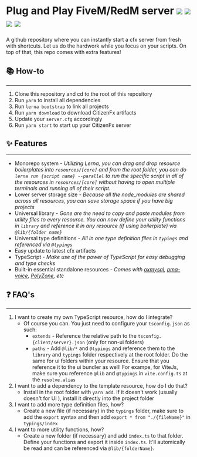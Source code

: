 # Plug and Play FiveM/RedM server <img src="https://img.shields.io/github/languages/code-size/itsgeegeez/cfx-server" /> <img src="https://img.shields.io/github/stars/itsgeegeez/cfx-server" /> <img src="https://img.shields.io/github/forks/itsgeegeez/cfx-server"/> <img src="https://img.shields.io/github/issues/itsgeegeez/cfx-server"/>

A github repository where you can instantly start a cfx server from fresh with shortcuts. Let us do the hardwork while you focus on your scripts. On top of that, this repo comes with extra features!

## 📚 How-to

---

1. Clone this repository and cd to the root of this repository
2. Run `yarn` to install all dependencies
3. Run `lerna bootstrap` to link all projects
4. Run `yarn download` to download CitizenFx artifacts
5. Update your `server.cfg` accordingly
6. Run `yarn start` to start up your CitizenFx server

## ✨ **Features**

---

- Monorepo system - _Utilizing Lerna, you can drag and drop resource boilerplates into `resources/[core]` and from the root folder, you can do `lerna run {script name} --parallel` to run the specific script in all of the resources in `resources/[core]` without having to open multiple terminals and running all of their script._
- Lower server storage size - _Because all the node_modules are shared across all resources, you can save storage space if you have big projects_
- Universal library - _Gone are the need to copy and paste modules from utility files to every resource. You can now define your utility functions in `library` and reference it in any resource (if using boilerplate) via `@lib/{folder name}`_
- Universal type definitions - _All in one type definition files in `typings` and referenced via `@typings`_
- Easy update to latest cfx artifacts
- TypeScript - _Make use of the power of TypeScript for easy debugging and type checks_
- Built-in essential standalone resources - _Comes with [oxmysql](https://github.com/overextended/oxmysql), [pma-voice](https://github.com/AvarianKnight/pma-voice), [PolyZone](https://github.com/mkafrin/PolyZone), etc_

## ❓ FAQ's

---

1. I want to create my own TypeScript resource, how do I integrate?
   - Of course you can. You just need to configure your `tsconfig.json` as such:
     - `extends` - Reference the relative path to the `tsconfig.{client/server}.json` (only for non-ui folders)
     - `paths` - Add `@lib/*` and `@typings` and reference them to the `library` and `typings` folder respectively at the root folder. Do the same for ui folders within your resource. Ensure that you reference it to the ui bundler as well! For exampe, for ViteJs, make sure you reference `@lib` and `@typings` in `vite.config.ts` at the `resolve.alias`
2. I want to add a dependency to the template resource, how do I do that?
   - Install in the root folder with `yarn add`. If it doesn't work (usually doesn't for UI ), install it directly into the project folder
3. I want to add more type definition files, how?
   - Create a new file (if necessary) in the `typings` folder, make sure to add the `export` syntax and then add `export * from "./{fileName}"` in `typings/index`
4. I want to more utility functions, how?
   - Create a new folder (if necessary) and add `index.ts` to that folder. Define your functions and export it inside `index.ts`. It'll automically be read and can be referenced via `@lib/{folderName}`.

